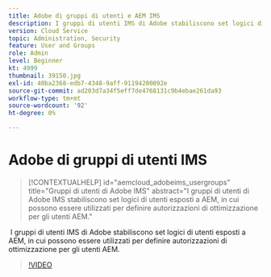 ```yaml
---
title: Adobe di gruppi di utenti e AEM IMS
description: I gruppi di utenti IMS di Adobe stabiliscono set logici di utenti esposti a AEM, in cui possono essere utilizzati per definire autorizzazioni di ottimizzazione per gli utenti AEM.
version: Cloud Service
topic: Administration, Security
feature: User and Groups
role: Admin
level: Beginner
kt: 4999
thumbnail: 39150.jpg
exl-id: 40ba2368-edb7-4348-9aff-91194200092e
source-git-commit: ad203d7a34f5eff7de4768131c9b4ebae261da93
workflow-type: tm+mt
source-wordcount: '92'
ht-degree: 0%

---
```


# Adobe di gruppi di utenti IMS

>[!CONTEXTUALHELP]
>id="aemcloud_adobeims_usergroups"
>title="Gruppi di utenti di Adobe IMS"
>abstract="I gruppi di utenti di Adobe IMS stabiliscono set logici di utenti esposti a AEM, in cui possono essere utilizzati per definire autorizzazioni di ottimizzazione per gli utenti AEM."

 I gruppi di utenti IMS di Adobe stabiliscono set logici di utenti esposti a AEM, in cui possono essere utilizzati per definire autorizzazioni di ottimizzazione per gli utenti AEM.

>[!VIDEO](https://video.tv.adobe.com/v/39150/?quality=12&learn=on)
